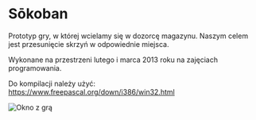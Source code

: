 # Sōkoban

Prototyp gry, w której wcielamy się w dozorcę magazynu. Naszym celem jest przesunięcie skrzyń w odpowiednie miejsca.

Wykonane na przestrzeni lutego i marca 2013 roku na zajęciach programowania. 

Do kompilacji należy użyć: https://www.freepascal.org/down/i386/win32.html

![Okno z grą](https://smulewicz.pro/github-assets/sokoban.png)
